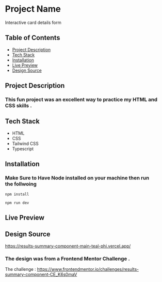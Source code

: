 # Project Name

Interactive card details form

## Table of Contents

- [Project Description](#project-description)
- [Tech Stack](#tech-stack)
- [Installation](#installation)
- [Live Preview](#live-preview)
- [Design Source](#design-source)

## Project Description

### This fun project was an excellent way to practice my HTML and CSS skills .

## Tech Stack

- HTML
- CSS
- Tailwind CSS
- Typescript

## Installation

### Make Sure to Have Node installed on your machine then run the follwoing

```
npm install

```

```
npm run dev

```

## Live Preview

## Design Source

https://results-summary-component-main-teal-phi.vercel.app/

### The design was from a Frontend Mentor Challenge .

The challenge : https://www.frontendmentor.io/challenges/results-summary-component-CE_K6s0maV
